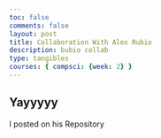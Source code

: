 ```yaml
---
toc: false
comments: false
layout: post
title: Collaboration With Alex Rubio
description: bubio collab
type: tangibles
courses: { compsci: {week: 2} }
---
```

## Yayyyyy
I posted on his Repository